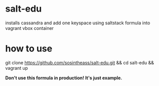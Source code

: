 # salt-edu

installs cassandra and add one keyspace using saltstack formula into vagrant vbox container

# how to use

git clone https://github.com/sosintheass/salt-edu.git && cd salt-edu && vagrant up

**Don't use this formula in production! It's just example.**
